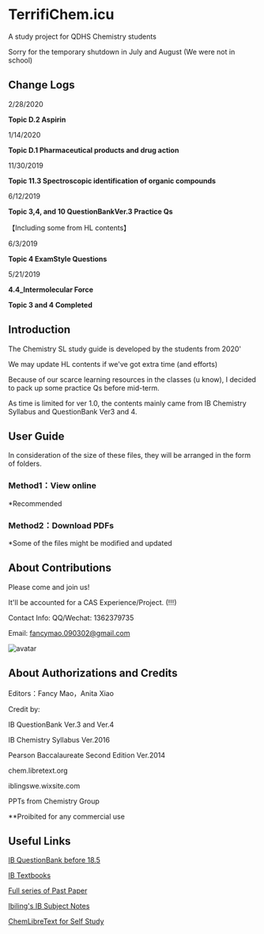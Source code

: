 # TerrifiChem.icu
A study project for QDHS Chemistry students

Sorry for the temporary shutdown in July and August (We were not in school)

## Change Logs

2/28/2020

**Topic D.2 Aspirin**

1/14/2020

**Topic D.1 Pharmaceutical products and drug action**

11/30/2019

**Topic 11.3 Spectroscopic identification of organic compounds**

6/12/2019

**Topic 3,4, and 10 QuestionBankVer.3 Practice Qs** 

【Including some from HL contents】

6/3/2019

**Topic 4 ExamStyle Questions** 

5/21/2019

**4.4_Intermolecular Force** 

**Topic 3 and 4 Completed**

## Introduction

The Chemistry SL study guide is developed by the students from 2020'

We may update HL contents if we've got extra time (and efforts)

Because of our scarce learning resources in the classes (u know), I decided to pack up some practice Qs before mid-term.

As time is limited for ver 1.0, the contents mainly came from IB Chemistry Syllabus and QuestionBank Ver3 and 4.

## User Guide

In consideration of the size of these files, they will be arranged in the form of folders.

### Method1：View online

*Recommended

### Method2：Download PDFs

*Some of the files might be modified and updated

## About Contributions

Please come and join us!

It'll be accounted for a CAS Experience/Project. (!!!)

Contact Info: QQ/Wechat: 1362379735

Email: fancymao.090302@gmail.com

![avatar](https://camo.githubusercontent.com/af66ed3ad2d9fd159b9f5fdc92ba0a1804cff642/68747470733a2f2f692e696d6775722e636f6d2f4766746846417a2e706e67)

## About Authorizations and Credits

Editors：Fancy Mao，Anita Xiao

Credit by: 

IB QuestionBank Ver.3 and Ver.4

IB Chemistry Syllabus Ver.2016

Pearson Baccalaureate Second Edition Ver.2014

chem.libretext.org

iblingswe.wixsite.com

PPTs from Chemistry Group

**Proibited for any commercial use

## Useful Links

[IB QuestionBank before 18.5](https://www.ibdocuments.com/IB%20QUESTIONBANKS/4.%20Fourth%20Edition/)


[IB Textbooks](https://www.ibdocuments.com/IB%20BOOKS/)

[Full series of Past Paper](https://www.ibdocuments.com/IB%20PAST%20PAPERS%20-%20SUBJECT/)

[Ibiling's IB Subject Notes](https://iblingswe.wixsite.com/home?tdsourcetag=s_pctim_aiomsg)

[ChemLibreText for Self Study](https://chem.libretexts.org/)


